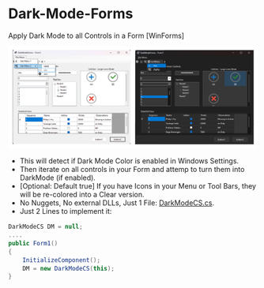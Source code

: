 # Dark-Mode-Forms
Apply Dark Mode to all Controls in a Form [WinForms]

![Preview](Screenshots/DarkModeForms_01.png)

- This will detect if Dark Mode Color is enabled in Windows Settings.
- Then iterate on all controls in your Form and attemp to turn them into DarkMode (if enabled).
- [Optional: Default true] If you have Icons in your Menu or Tool Bars, they will be re-colored into a Clear version.
- No Nuggets, No external DLLs, Just 1 File: [DarkModeCS.cs](DarkModeCS.cs).
- Just 2 Lines to implement it:

```csharp
DarkModeCS DM = null;
....
public Form1()
{
	InitializeComponent();
	DM = new DarkModeCS(this);
}
```
